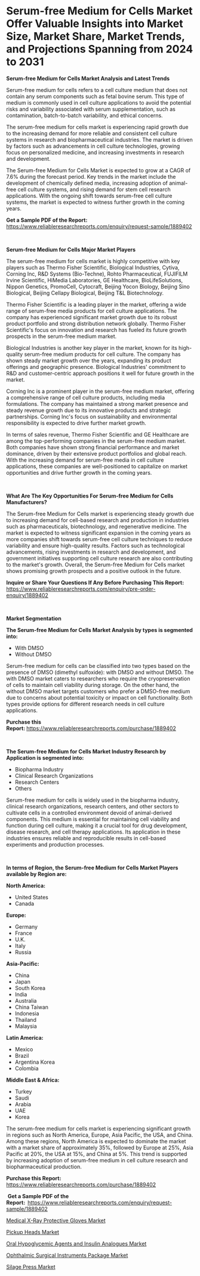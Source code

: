 <p><h1>Serum-free Medium for Cells Market Offer Valuable Insights into Market Size, Market Share, Market Trends, and Projections Spanning from 2024 to 2031</h1></p><p><strong>Serum-free Medium for Cells Market Analysis and Latest Trends</strong></p>
<p><p>Serum-free medium for cells refers to a cell culture medium that does not contain any serum components such as fetal bovine serum. This type of medium is commonly used in cell culture applications to avoid the potential risks and variability associated with serum supplementation, such as contamination, batch-to-batch variability, and ethical concerns.</p><p>The serum-free medium for cells market is experiencing rapid growth due to the increasing demand for more reliable and consistent cell culture systems in research and biopharmaceutical industries. The market is driven by factors such as advancements in cell culture technologies, growing focus on personalized medicine, and increasing investments in research and development.</p><p>The Serum-free Medium for Cells Market is expected to grow at a CAGR of 7.6% during the forecast period. Key trends in the market include the development of chemically defined media, increasing adoption of animal-free cell culture systems, and rising demand for stem cell research applications. With the ongoing shift towards serum-free cell culture systems, the market is expected to witness further growth in the coming years.</p></p>
<p><strong>Get a Sample PDF of the Report:&nbsp;</strong> <a href="https://www.reliableresearchreports.com/enquiry/request-sample/1889402">https://www.reliableresearchreports.com/enquiry/request-sample/1889402</a></p>
<p>&nbsp;</p>
<p><strong>Serum-free Medium for Cells Major Market Players</strong></p>
<p><p>The serum-free medium for cells market is highly competitive with key players such as Thermo Fisher Scientific, Biological Industries, Cytiva, Corning Inc, R&D Systems (Bio-Techne), Rohto Pharmaceutical, FUJIFILM Irvine Scientific, HiMedia Laboratories, GE Healthcare, BioLifeSolutions, Nippon Genetics, PromoCell, Cytocraft, Beijing Yocon Biology, Beijing Sino Biological, Beijing Cellapy Biological, Beijing T&L Biotechnology.</p><p>Thermo Fisher Scientific is a leading player in the market, offering a wide range of serum-free media products for cell culture applications. The company has experienced significant market growth due to its robust product portfolio and strong distribution network globally. Thermo Fisher Scientific's focus on innovation and research has fueled its future growth prospects in the serum-free medium market.</p><p>Biological Industries is another key player in the market, known for its high-quality serum-free medium products for cell culture. The company has shown steady market growth over the years, expanding its product offerings and geographic presence. Biological Industries' commitment to R&D and customer-centric approach positions it well for future growth in the market.</p><p>Corning Inc is a prominent player in the serum-free medium market, offering a comprehensive range of cell culture products, including media formulations. The company has maintained a strong market presence and steady revenue growth due to its innovative products and strategic partnerships. Corning Inc's focus on sustainability and environmental responsibility is expected to drive further market growth.</p><p>In terms of sales revenue, Thermo Fisher Scientific and GE Healthcare are among the top-performing companies in the serum-free medium market. Both companies have shown strong financial performance and market dominance, driven by their extensive product portfolios and global reach. With the increasing demand for serum-free media in cell culture applications, these companies are well-positioned to capitalize on market opportunities and drive further growth in the coming years.</p></p>
<p>&nbsp;</p>
<p><strong>What Are The Key Opportunities For Serum-free Medium for Cells Manufacturers?</strong></p>
<p><p>The Serum-free Medium for Cells market is experiencing steady growth due to increasing demand for cell-based research and production in industries such as pharmaceuticals, biotechnology, and regenerative medicine. The market is expected to witness significant expansion in the coming years as more companies shift towards serum-free cell culture techniques to reduce variability and ensure high-quality results. Factors such as technological advancements, rising investments in research and development, and government initiatives supporting cell culture research are also contributing to the market's growth. Overall, the Serum-free Medium for Cells market shows promising growth prospects and a positive outlook in the future.</p></p>
<p><strong>Inquire or Share Your Questions If Any Before Purchasing This Report:</strong> <a href="https://www.reliableresearchreports.com/enquiry/pre-order-enquiry/1889402">https://www.reliableresearchreports.com/enquiry/pre-order-enquiry/1889402</a></p>
<p>&nbsp;</p>
<p><strong>Market Segmentation</strong></p>
<p><strong>The Serum-free Medium for Cells Market Analysis by types is segmented into:</strong></p>
<p><ul><li>With DMSO</li><li>Without DMSO</li></ul></p>
<p><p>Serum-free medium for cells can be classified into two types based on the presence of DMSO (dimethyl sulfoxide): with DMSO and without DMSO. The with DMSO market caters to researchers who require the cryopreservation of cells to maintain cell viability during storage. On the other hand, the without DMSO market targets customers who prefer a DMSO-free medium due to concerns about potential toxicity or impact on cell functionality. Both types provide options for different research needs in cell culture applications.</p></p>
<p><strong>Purchase this Report:&nbsp;</strong><a href="https://www.reliableresearchreports.com/purchase/1889402">https://www.reliableresearchreports.com/purchase/1889402</a></p>
<p>&nbsp;</p>
<p><strong>The Serum-free Medium for Cells Market Industry Research by Application is segmented into:</strong></p>
<p><ul><li>Biopharma Industry</li><li>Clinical Research Organizations</li><li>Research Centers</li><li>Others</li></ul></p>
<p><p>Serum-free medium for cells is widely used in the biopharma industry, clinical research organizations, research centers, and other sectors to cultivate cells in a controlled environment devoid of animal-derived components. This medium is essential for maintaining cell viability and function during cell culture, making it a crucial tool for drug development, disease research, and cell therapy applications. Its application in these industries ensures reliable and reproducible results in cell-based experiments and production processes.</p></p>
<p>&nbsp;</p>
<p><strong>In terms of Region, the Serum-free Medium for Cells Market Players available by Region are:</strong></p>
<p>
    <p> <strong> North America: </strong>
        <ul>
            <li>United States</li>
            <li>Canada</li>
        </ul>
        </p> 
    <p> <strong> Europe: </strong>
        <ul>
            <li>Germany</li>
            <li>France</li>
            <li>U.K.</li>
            <li>Italy</li>
            <li>Russia</li>
        </ul>
        </p> 
    <p> <strong> Asia-Pacific: </strong>
        <ul>
            <li>China</li>
            <li>Japan</li>
            <li>South Korea</li>
            <li>India</li>
            <li>Australia</li>
            <li>China Taiwan</li>
            <li>Indonesia</li>
            <li>Thailand</li>
            <li>Malaysia</li>
        </ul>
        </p> 
    <p> <strong> Latin America: </strong>
        <ul>
            <li>Mexico</li>
            <li>Brazil</li>
            <li>Argentina Korea</li>
            <li>Colombia</li>
        </ul>
        </p> 
    <p> <strong> Middle East & Africa: </strong>
        <ul>
            <li>Turkey</li>
            <li>Saudi</li>
            <li>Arabia</li>
            <li>UAE</li>
            <li>Korea</li>
        </ul>
    </p>
    </p>
<p><p>The serum-free medium for cells market is experiencing significant growth in regions such as North America, Europe, Asia Pacific, the USA, and China. Among these regions, North America is expected to dominate the market with a market share of approximately 35%, followed by Europe at 25%, Asia Pacific at 20%, the USA at 15%, and China at 5%. This trend is supported by increasing adoption of serum-free medium in cell culture research and biopharmaceutical production.</p></p>
<p><strong>Purchase this Report: </strong><a href="https://www.reliableresearchreports.com/purchase/1889402">https://www.reliableresearchreports.com/purchase/1889402</a></p>
<p>&nbsp;<strong>Get a Sample PDF of the Report:&nbsp;&nbsp;</strong><a href="https://www.reliableresearchreports.com/enquiry/request-sample/1889402">https://www.reliableresearchreports.com/enquiry/request-sample/1889402</a></p>
<p><strong></strong></p>
<p><p><a href="https://metal-farmhouse-e95.notion.site/Medical-X-Ray-Protective-Gloves-Market-Research-Report-Reveals-The-Latest-Trends-And-Opportunities-o-aba74cfc4dc2434e85c145fcedf7f4be">Medical X-Ray Protective Gloves Market</a></p><p><a href="https://view.publitas.com/reportprime-1/pickup-heads-market-research-report-provides-critical-insights-that-can-help-shape-business-development-and-investment-strategies/">Pickup Heads Market</a></p><p><a href="https://extreme-scabiosa-c81.notion.site/Oral-Hypoglycemic-Agents-and-Insulin-Analogues-Market-Size-Furnishes-Valuable-Information-Encompassi-3caa607351fa41359574641019926972">Oral Hypoglycemic Agents and Insulin Analogues Market</a></p><p><a href="https://circular-yam-9b9.notion.site/Ophthalmic-Surgical-Instruments-Package-Market-Size-Market-Share-and-Global-Market-Analysis-Report--26c821863a8d45e4abe4b53f403e83b1">Ophthalmic Surgical Instruments Package Market</a></p><p><a href="https://view.publitas.com/reportprime-1/silage-press-market-size-2024-2031-global-industrial-analysis-key-geographical-regions-market-share-top-key-players-product-types-and-forecast-research-report/">Silage Press Market</a></p></p>